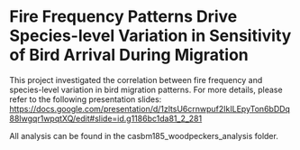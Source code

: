 # Fire Frequency Patterns Drive Species-level Variation in Sensitivity of Bird Arrival During Migration

This project investigated the correlation between fire frequency and species-level variation in bird migration patterns. For more details, please refer to the following presentation slides: https://docs.google.com/presentation/d/1zltsU6crnwpuf2IkILEpyTon6bDDq88Iwgqr1wpqtXQ/edit#slide=id.g1186bc1da81_2_281

All analysis can be found in the casbm185_woodpeckers_analysis folder.
 
